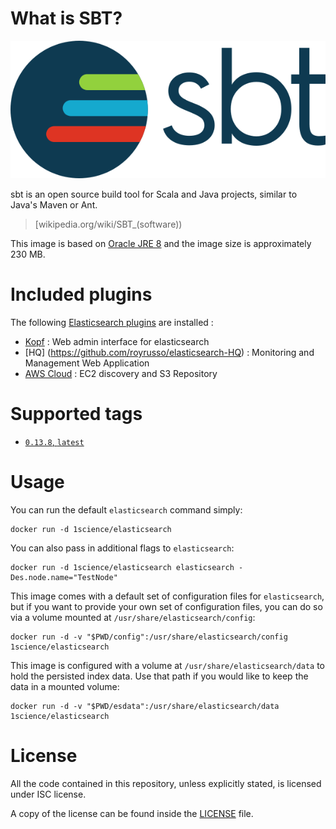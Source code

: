# What is SBT?

![logo](logo.png)

sbt is an open source build tool for Scala and Java projects, similar to Java's Maven or Ant.

> [wikipedia.org/wiki/SBT_(software))

This image is based on [Oracle JRE 8](https://github.com/1science/docker-java/tree/oracle-jre-8) and the image size is approximately 230 MB.

# Included plugins

The following [Elasticsearch plugins](http://www.elastic.co/guide/en/elasticsearch/reference/1.x/modules-plugins.html) are installed :

 - [Kopf](https://github.com/lmenezes/elasticsearch-kopf) : Web admin interface for elasticsearch
 - [HQ] (https://github.com/royrusso/elasticsearch-HQ) : Monitoring and Management Web Application 
 - [AWS Cloud](https://github.com/elastic/elasticsearch-cloud-aws) : EC2 discovery and S3 Repository

# Supported tags

-	[`0.13.8`, `latest`](https://github.com/1science/docker-sbt/tree/0.13.8)


# Usage

You can run the default `elasticsearch` command simply:

```
docker run -d 1science/elasticsearch
```

You can also pass in additional flags to `elasticsearch`:

```
docker run -d 1science/elasticsearch elasticsearch -Des.node.name="TestNode"
```

This image comes with a default set of configuration files for `elasticsearch`, but if you want to provide your own set of configuration files, you can do so via a volume mounted at `/usr/share/elasticsearch/config`:

```
docker run -d -v "$PWD/config":/usr/share/elasticsearch/config 1science/elasticsearch
```

This image is configured with a volume at `/usr/share/elasticsearch/data` to hold the persisted index data. Use that path if you would like to keep the data in a mounted volume:

```
docker run -d -v "$PWD/esdata":/usr/share/elasticsearch/data 1science/elasticsearch
```

# License

All the code contained in this repository, unless explicitly stated, is
licensed under ISC license.

A copy of the license can be found inside the [LICENSE](LICENSE) file.